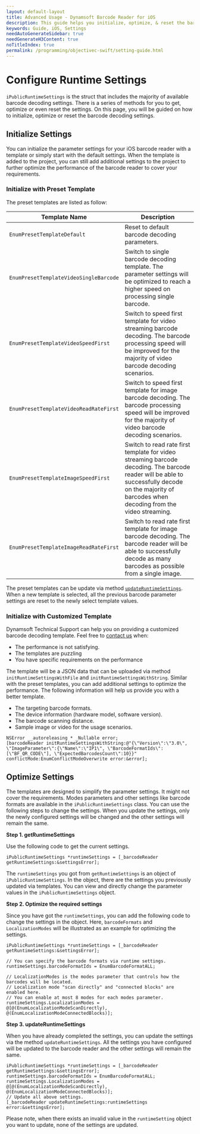 ```yaml
---
layout: default-layout
title: Advanced Usage - Dynamsoft Barcode Reader for iOS
description: This guide helps you initialize, optimize, & reset the barcode decoding settings for your iOS barcoding reading project.
keywords: Guide, iOS, Settings
needAutoGenerateSidebar: true
needGenerateH3Content: true
noTitleIndex: true
permalink: /programming/objectivec-swift/setting-guide.html
---
```


# Configure Runtime Settings

`iPublicRuntimeSettings` is the struct that includes the majority of available barcode decoding settings. There is a series of methods for you to get, optimize or even reset the settings. On this page, you will be guided on how to initialize, optimize or reset the barcode decoding settings.

## Initialize Settings

You can initialize the parameter settings for your iOS barcode reader with a template or simply start with the default settings. When the template is added to the project, you can still add additional settings to the project to further optimize the performance of the barcode reader to cover your requirements.

### Initialize with Preset Template

The preset templates are listed as follow:

| Template Name | Description |
| ------------- | ----------- |
| `EnumPresetTemplateDefault` | Reset to default barcode decoding parameters. |
| `EnumPresetTemplateVideoSingleBarcode` | Switch to single barcode decoding template. The parameter settings will be optimized to reach a higher speed on processing single barcode. |
| `EnumPresetTemplateVideoSpeedFirst` | Switch to speed first template for video streaming barcode decoding. The barcode processing speed will be improved for the majority of video barcode decoding scenarios. |
| `EnumPresetTemplateVideoReadRateFirst` | Switch to speed first template for image barcode decoding. The barcode processing speed will be improved for the majority of video barcode decoding scenarios. |
| `EnumPresetTemplateImageSpeedFirst` | Switch to read rate first template for video streaming barcode decoding. The barcode reader will be able to successfully decode on the majority of barcodes when decoding from the video streaming. |
| `EnumPresetTemplateImageReadRateFirst` | Switch to read rate first template for image barcode decoding. The barcode reader will be able to successfully decode as many barcodes as possible from a single image. |

The preset templates can be update via method [`updateRuntimeSettings`](api-reference/primary-parameter-and-runtime-settings-basic.md#with-a-preset-template). When a new template is selected, all the previous barcode parameter settings are reset to the newly select template values.

### Initialize with Customized Template

Dynamsoft Technical Support can help you on providing a customized barcode decoding template. Feel free to <a href="https://www.dynamsoft.com/Company/Contact.aspx" target="_blank">contact us</a> when:

- The performance is not satisfying.
- The templates are puzzling
- You have specific requirements on the performance

The template will be a JSON data that can be uploaded via method `initRuntimeSettingsWithFile` and `initRuntimeSettingsWithString`. Similar with the preset templates, you can add additional settings to optimize the performance. The following information will help us provide you with a better template.

- The targeting barcode formats.
- The device information (hardware model, software version).
- The barcode scanning distance.
- Sample image or video for the usage scenarios.

```objc
NSError __autoreleasing * _Nullable error;
[barcodeReader initRuntimeSettingsWithString:@"{\"Version\":\"3.0\", \"ImageParameter\":{\"Name\":\"IP1\", \"BarcodeFormatIds\":[\"BF_QR_CODE\"], \"ExpectedBarcodesCount\":10}}" conflictMode:EnumConflictModeOverwrite error:&error];
```

## Optimize Settings

The templates are designed to simplify the parameter settings. It might not cover the requirements. Modes parameters and other settings like barcode formats are available in the `iPublicRuntimeSettings` class. You can use the following steps to change the settings. When you update the settings, only the newly configured settings will be changed and the other settings will remain the same.

**Step 1. getRuntimeSettings**

Use the following code to get the current settings.

```objc
iPublicRuntimeSettings *runtimeSettings = [_barcodeReader getRuntimeSettings:&settingsError];
```

The `runtimeSettings` you got from `getRuntimeSettings` is an object of `iPublicRuntimeSettings`. In the object, there are the settings you previously updated via templates. You can view and directly change the parameter values in the `iPublicRuntimeSettings` object.

**Step 2. Optimize the required settings**

Since you have got the `runtimeSettings`, you can add the following code to change the settings in the object. Here, `barcodeFormats` and `LocalizationModes` will be illustrated as an example for optimizing the settings.

```objc
iPublicRuntimeSettings *runtimeSettings = [_barcodeReader getRuntimeSettings:&settingsError];

// You can specify the barcode formats via runtime settings.
runtimeSettings.barcodeFormatIds = EnumBarcodeFormatALL;

// LocalizationModes is the modes parameter that controls how the barcodes will be located.
// Localization mode "scan directly" and "connected blocks" are enabled here.
// You can enable at most 8 modes for each modes parameter.
runtimeSettings.LocalizationModes = @[@(EnumLocalizationModeScanDirectly), @(EnumLocalizationModeConnectedBlocks)];
```

**Step 3. updateRuntimeSettings**

When you have already completed the settings, you can update the settings via the method `updateRuntimeSettings`. All the settings you have configured will be updated to the barcode reader and the other settings will remain the same.

```objc
iPublicRuntimeSettings *runtimeSettings = [_barcodeReader getRuntimeSettings:&settingsError];
runtimeSettings.barcodeFormatIds = EnumBarcodeFormatALL;
runtimeSettings.LocalizationModes = @[@(EnumLocalizationModeScanDirectly), @(EnumLocalizationModeConnectedBlocks)];
// Update all above settings.
[_barcodeReader updateRuntimeSettings:runtimeSettings error:&settingsError];
```

Please note, when there exists an invalid value in the `runtimeSetting` object you want to update, none of the settings are updated.
